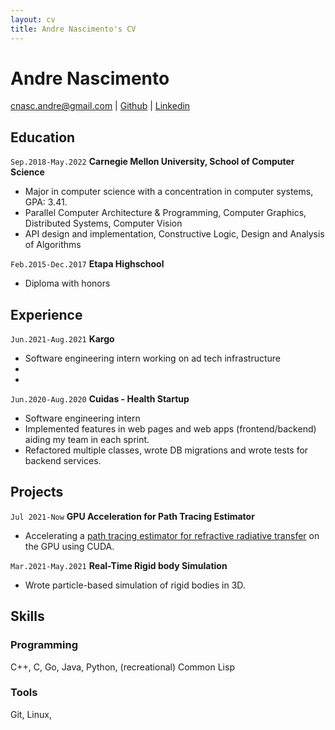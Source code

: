 ```yaml
---
layout: cv
title: Andre Nascimento's CV
---
```

# Andre Nascimento

<div id="webaddress">
<a href="mailto:cnasc.andre@gmail.com">cnasc.andre@gmail.com</a>
| <a href="https://github.com/drenascimento">Github</a>
| <a href="https://www.linkedin.com/in/andrecnascimento/">Linkedin</a>
</div>

## Education

`Sep.2018-May.2022`
__Carnegie Mellon University, School of Computer Science__
- <div id="position">Major in computer science with a concentration in computer systems, GPA: 3.41.</div>
- Parallel Computer Architecture & Programming, Computer Graphics, Distributed Systems, Computer Vision
- API design and implementation, Constructive Logic, Design and Analysis of Algorithms

`Feb.2015-Dec.2017`
__Etapa Highschool__
- Diploma with honors

## Experience

`Jun.2021-Aug.2021`
__Kargo__
- <div id="position"> Software engineering intern working on ad tech infrastructure</div>
- 
- 

`Jun.2020-Aug.2020`
__Cuidas - Health Startup__
- <div id="position"> Software engineering intern </div>
- Implemented features in web pages and web apps (frontend/backend) aiding my team in each sprint.
- Refactored multiple classes, wrote DB migrations and wrote tests for backend services.

## Projects

`Jul 2021-Now`
__GPU Acceleration for Path Tracing Estimator__
- Accelerating a <a href="https://imaging.cs.cmu.edu/rrte/assets/Renderer_AuthorCopy.pdf">path tracing estimator for refractive radiative transfer</a> on the GPU using CUDA.

`Mar.2021-May.2021`
__Real-Time Rigid body Simulation__
- Wrote particle-based simulation of rigid bodies in 3D.

## Skills

### Programming
C++, C, Go, Java, Python, (recreational) Common Lisp

### Tools
Git, Linux, 

<!-- ### Footer 

Last updated: Aug 2021 -->
